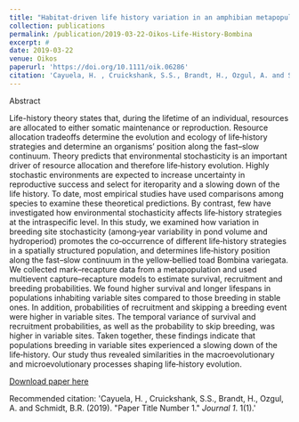 ```yaml
---
title: "Habitat-driven life history variation in an amphibian metapopulation"
collection: publications
permalink: /publication/2019-03-22-Oikos-Life-History-Bombina
excerpt: #
date: 2019-03-22
venue: Oikos
paperurl: 'https://doi.org/10.1111/oik.06286'
citation: 'Cayuela, H. , Cruickshank, S.S., Brandt, H., Ozgul, A. and Schmidt, B.R. (2019). &quot;Paper Title Number 1.&quot; <i>Journal 1</i>. 1(1).'
---
```


Abstract

Life-history theory states that, during the lifetime of an individual, resources are allocated to either somatic maintenance or reproduction. Resource allocation tradeoffs determine the evolution and ecology of life‐history strategies and determine an organisms’ position along the fast–slow continuum. Theory predicts that environmental stochasticity is an important driver of resource allocation and therefore life‐history evolution. Highly stochastic environments are expected to increase uncertainty in reproductive success and select for iteroparity and a slowing down of the life history. To date, most empirical studies have used comparisons among species to examine these theoretical predictions. By contrast, few have investigated how environmental stochasticity affects life‐history strategies at the intraspecific level. In this study, we examined how variation in breeding site stochasticity (among‐year variability in pond volume and hydroperiod) promotes the co‐occurrence of different life‐history strategies in a spatially structured population, and determines life‐history position along the fast–slow continuum in the yellow‐bellied toad Bombina variegata. We collected mark–recapture data from a metapopulation and used multievent capture–recapture models to estimate survival, recruitment and breeding probabilities. We found higher survival and longer lifespans in populations inhabiting variable sites compared to those breeding in stable ones. In addition, probabilities of recruitment and skipping a breeding event were higher in variable sites. The temporal variance of survival and recruitment probabilities, as well as the probability to skip breeding, was higher in variable sites. Taken together, these findings indicate that populations breeding in variable sites experienced a slowing down of the life‐history. Our study thus revealed similarities in the macroevolutionary and microevolutionary processes shaping life‐history evolution.


[Download paper here](https://doi.org/10.1111/oik.06286)

Recommended citation: 'Cayuela, H. , Cruickshank, S.S., Brandt, H., Ozgul, A. and Schmidt, B.R. (2019). &quot;Paper Title Number 1.&quot; <i>Journal 1</i>. 1(1).'